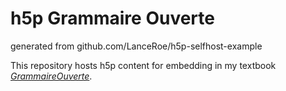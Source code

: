 # h5p Grammaire Ouverte

generated from github.com/LanceRoe/h5p-selfhost-example

This repository hosts h5p content for embedding in my textbook [*GrammaireOuverte*](https://edtechbooks.org/grammaire_ouverte).
